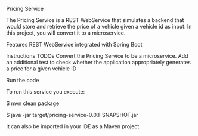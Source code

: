 Pricing Service

The Pricing Service is a REST WebService that simulates a backend that would store and retrieve the price of a vehicle given a vehicle id as input. In this project, you will convert it to a microservice.

Features
REST WebService integrated with Spring Boot

Instructions
TODOs
  Convert the Pricing Service to be a microservice.
  Add an additional test to check whether the application appropriately generates a price for a given vehicle ID

Run the code

To run this service you execute:

$ mvn clean package

$ java -jar target/pricing-service-0.0.1-SNAPSHOT.jar

It can also be imported in your IDE as a Maven project.

